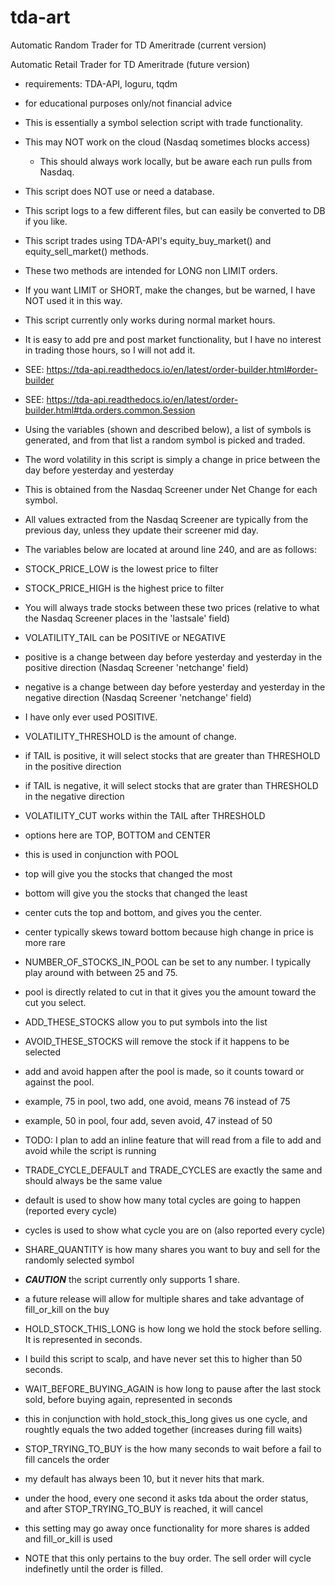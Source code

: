 # tda-art

Automatic Random Trader for TD Ameritrade (current version)

Automatic Retail Trader for TD Ameritrade (future version)

- requirements: TDA-API, loguru, tqdm

- for educational purposes only/not financial advice

- This is essentially a symbol selection script with trade functionality.

- This may NOT work on the cloud (Nasdaq sometimes blocks access)
  - This should always work locally, but be aware each run pulls from Nasdaq.

- This script does NOT use or need a database.
- This script logs to a few different files, but can easily be converted to DB if you like.

- This script trades using TDA-API's equity_buy_market() and equity_sell_market() methods.
- These two methods are intended for LONG non LIMIT orders.
- If you want LIMIT or SHORT, make the changes, but be warned, I have NOT used it in this way.

- This script currently only works during normal market hours. 
- It is easy to add pre and post market functionality, but I have no interest in trading those hours, so I will not add it.
- SEE: https://tda-api.readthedocs.io/en/latest/order-builder.html#order-builder
- SEE: https://tda-api.readthedocs.io/en/latest/order-builder.html#tda.orders.common.Session

- Using the variables (shown and described below), a list of symbols is generated, and from that list a random symbol is picked and traded.

- The word volatility in this script is simply a change in price between the day before yesterday and yesterday
- This is obtained from the Nasdaq Screener under Net Change for each symbol.
- All values extracted from the Nasdaq Screener are typically from the previous day, unless they update their screener mid day.

- The variables below are located at around line 240, and are as follows:

- STOCK_PRICE_LOW is the lowest price to filter
- STOCK_PRICE_HIGH is the highest price to filter
- You will always trade stocks between these two prices (relative to what the Nasdaq Screener places in the 'lastsale' field)

- VOLATILITY_TAIL can be POSITIVE or NEGATIVE
- positive is a change between day before yesterday and yesterday in the positive direction (Nasdaq Screener 'netchange' field)
- negative is a change between day before yesterday and yesterday in the negative direction (Nasdaq Screener 'netchange' field)
- I have only ever used POSITIVE. 

- VOLATILITY_THRESHOLD is the amount of change.
- if TAIL is positive, it will select stocks that are greater than THRESHOLD in the positive direction
- if TAIL is negative, it will select stocks that are grater than THRESHOLD in the negative direction

- VOLATILITY_CUT works within the TAIL after THRESHOLD
- options here are TOP, BOTTOM and CENTER
- this is used in conjunction with POOL
- top will give you the stocks that changed the most
- bottom will give you the stocks that changed the least
- center cuts the top and bottom, and gives you the center. 
- center typically skews toward bottom because high change in price is more rare

- NUMBER_OF_STOCKS_IN_POOL can be set to any number. I typically play around with between 25 and 75.
- pool is directly related to cut in that it gives you the amount toward the cut you select.

- ADD_THESE_STOCKS allow you to put symbols into the list
- AVOID_THESE_STOCKS will remove the stock if it happens to be selected
- add and avoid happen after the pool is made, so it counts toward or against the pool.
- example, 75 in pool, two add, one avoid, means 76 instead of 75
- example, 50 in pool, four add, seven avoid, 47 instead of 50

- TODO: I plan to add an inline feature that will read from a file to add and avoid while the script is running

- TRADE_CYCLE_DEFAULT and TRADE_CYCLES are exactly the same and should always be the same value
- default is used to show how many total cycles are going to happen (reported every cycle)
- cycles is used to show what cycle you are on (also reported every cycle)

- SHARE_QUANTITY is how many shares you want to buy and sell for the randomly selected symbol
- ***CAUTION*** the script currently only supports 1 share.
- a future release will allow for multiple shares and take advantage of fill_or_kill on the buy

- HOLD_STOCK_THIS_LONG is how long we hold the stock before selling. It is represented in seconds.
- I build this script to scalp, and have never set this to higher than 50 seconds.

- WAIT_BEFORE_BUYING_AGAIN is how long to pause after the last stock sold, before buying again, represented in seconds
- this in conjunction with hold_stock_this_long gives us one cycle, and roughtly equals the two added together (increases during fill waits)

- STOP_TRYING_TO_BUY is the how many seconds to wait before a fail to fill cancels the order
- my default has always been 10, but it never hits that mark. 
- under the hood, every one second it asks tda about the order status, and after STOP_TRYING_TO_BUY is reached, it will cancel
- this setting may go away once functionality for more shares is added and fill_or_kill is used
- NOTE that this only pertains to the buy order. The sell order will cycle indefinetly until the order is filled.
